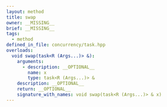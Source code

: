 ```yaml
---
layout: method
title: swap
owner: __MISSING__
brief: __MISSING__
tags:
  - method
defined_in_file: concurrency/task.hpp
overloads:
  void swap(task<R (Args...)> &):
    arguments:
      - description: __OPTIONAL__
        name: x
        type: task<R (Args...)> &
    description: __OPTIONAL__
    return: __OPTIONAL__
    signature_with_names: void swap(task<R (Args...)> & x)
---
```

